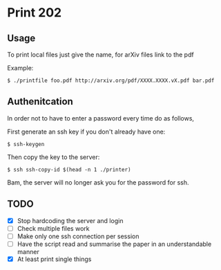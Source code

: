 Print 202
=====

Usage
----

To print local files just give the name, for arXiv files link to the pdf

Example:

    $ ./printfile foo.pdf http://arxiv.org/pdf/XXXX.XXXX.vX.pdf bar.pdf

Authenitcation
-------------

In order not to have to enter a password every time do as follows,

First generate an ssh key if you don't already have one:

    $ ssh-keygen

Then copy the key to the server:

    $ ssh ssh-copy-id $(head -n 1 ./printer)

Bam, the server will no longer ask you for the password for ssh.

TODO
----

- [x] Stop hardcoding the server and login
- [ ] Check multiple files work
- [ ] Make only one ssh connection per session
- [ ] Have the script read and summarise the paper in an understandable manner
- [x] At least print single things
